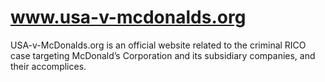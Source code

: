# www.usa-v-mcdonalds.org
USA-v-McDonalds.org is an official website related to the criminal RICO case targeting McDonald’s Corporation and its subsidiary companies, and their accomplices.
